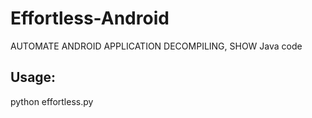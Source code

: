 # Effortless-Android
 AUTOMATE ANDROID APPLICATION DECOMPILING, SHOW Java code
 
 ## Usage:
 python effortless.py
